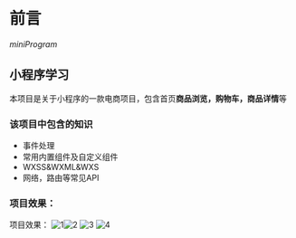 # 前言 
*miniProgram*
## 小程序学习
本项目是关于小程序的一款电商项目，包含首页**商品浏览，购物车，商品详情**等
### 该项目中包含的知识
* 事件处理
* 常用内置组件及自定义组件
* WXSS&WXML&WXS
* 网络，路由等常见API
### 项目效果：
项目效果：
![1](https://github.com/wweicattle/vue-practices/blob/master/src/assets/img/1.png)![2](https://github.com/wweicattle/vue-practices/blob/master/src/assets/img/2.png)
![3](https://github.com/wweicattle/vue-practices/blob/master/src/assets/img/3.png)
![4](https://github.com/wweicattle/vue-practices/blob/master/src/assets/img/4.png)

